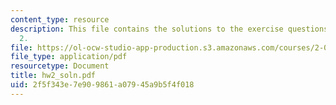 ```yaml
---
content_type: resource
description: This file contains the solutions to the exercise questions asked in homework
  2.
file: https://ol-ocw-studio-app-production.s3.amazonaws.com/courses/2-011-introduction-to-ocean-science-and-engineering-spring-2006/2f5f343e7e909861a07945a9b5f4f018_hw2_soln.pdf
file_type: application/pdf
resourcetype: Document
title: hw2_soln.pdf
uid: 2f5f343e-7e90-9861-a079-45a9b5f4f018
---
```

